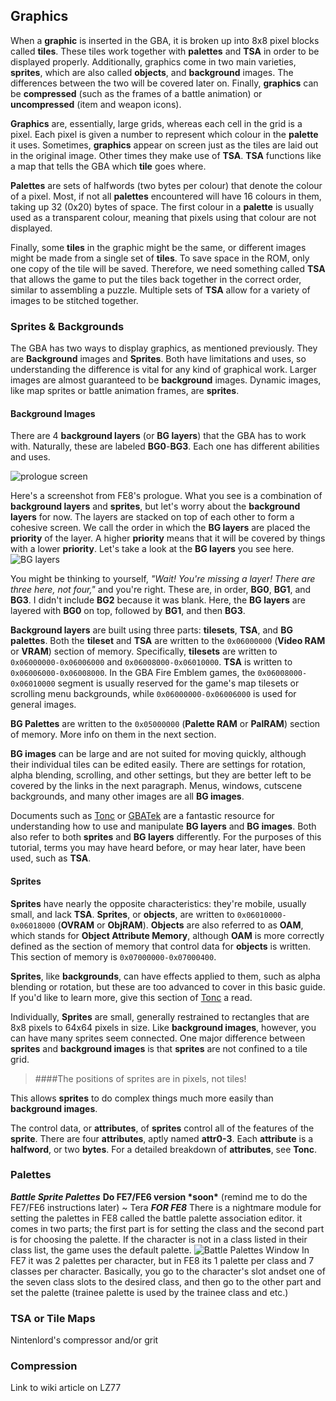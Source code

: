
## Graphics

When a **graphic** is inserted in the GBA, it is broken up into 8x8 pixel
blocks called **tiles**. These tiles work together with **palettes** and
**TSA** in order to be displayed properly. Additionally, graphics come in two
main varieties, **sprites**, which are also called **objects**, and
**background** images. The differences between the two will be covered later
on. Finally, **graphics** can be **compressed** (such as the frames of a battle
animation) or **uncompressed** (item and weapon icons).

**Graphics** are, essentially, large grids, whereas each cell in the grid is a
pixel. Each pixel is given a number to represent which colour in the
**palette** it uses. Sometimes, **graphics** appear on screen just as the tiles
are laid out in the original image. Other times they make use of **TSA**.
**TSA** functions like a map that tells the GBA which **tile** goes where. 

**Palettes** are sets of halfwords (two bytes per colour) that denote the
colour of a pixel. Most, if not all **palettes** encountered will have 16
colours in them, taking up 32 (0x20) bytes of space. The first colour in a
**palette** is usually used as a transparent colour, meaning that pixels using
that colour are not displayed. 

Finally, some **tiles** in the graphic might be the same, or different images
might be made from a single set of **tiles**. To save space in the ROM, only
one copy of the tile will be saved. Therefore, we need something called **TSA**
that allows the game to put the tiles back together in the correct order,
similar to assembling a puzzle. Multiple sets of **TSA** allow for a variety of
images to be stitched together.

### Sprites & Backgrounds

The GBA has two ways to display graphics, as mentioned previously. They are
**Background** images and **Sprites**. Both have limitations and uses, so
understanding the difference is vital for any kind of graphical work. Larger
images are almost guaranteed to be **background** images. Dynamic images, like
map sprites or battle animation frames, are **sprites**.

#### Background Images

There are 4 **background layers**  (or **BG layers**) that the GBA has to work
with. Naturally, these are labeled **BG0**-**BG3**. Each one has different
abilities and uses.

![prologue screen](http://puu.sh/rGX81/7903256b06.png "What you see") 

Here's a screenshot from FE8's prologue. What you see is a combination of
**background layers** and **sprites**, but let's worry about the **background
layers** for now. The layers are stacked on top of each other to form a
cohesive screen. We call the order in which the **BG layers** are placed the
**priority** of the layer. A higher **priority** means that it will be covered
by things with a lower **priority**. Let's take a look at the **BG layers** you
see here.  ![BG layers](http://puu.sh/rGXRG/6bdf9eb8c1.png "0, 1, 3")

You might be thinking to yourself, *"Wait! You're missing a layer! There are
three here, not four,"* and you're right. These are, in order, **BG0**,
**BG1**, and **BG3**. I didn't include **BG2** because it was blank.  Here, the
**BG layers** are layered with **BG0** on top, followed by **BG1**, and then
**BG3**.

**Background layers** are built using three parts: **tilesets**, **TSA**, and
**BG palettes**. Both the **tileset** and **TSA** are written to the
`0x06000000` (**Video RAM** or **VRAM**) section of memory. Specifically,
**tilesets** are written to `0x06000000-0x06006000` and
`0x06008000-0x06010000`. **TSA** is written to `0x06006000-0x06008000`. In the
GBA Fire Emblem games, the `0x06008000-0x06010000` segment is usually reserved
for the game's map tilesets or scrolling menu backgrounds, while
  `0x06000000-0x06006000` is used for general images. 

**BG Palettes** are written to the `0x05000000` (**Palette RAM** or **PalRAM**)
section of memory. More info on them in the next section.

**BG images** can be large and are not suited for moving quickly, although
their individual tiles can be edited easily. There are settings for rotation,
alpha blending, scrolling, and other settings, but they are better left to be
covered by the links in the next paragraph. Menus, windows, cutscene
backgrounds, and many other images are all **BG images**.

Documents such as [Tonc](http://www.coranac.com/tonc/text/toc.htm) or
[GBATek](http://problemkaputt.de/gbatek.htm) are a fantastic resource for
understanding how to use and manipulate **BG layers** and **BG images**. Both
also refer to both **sprites** and **BG layers** differently. For the purposes
of this tutorial, terms you may have heard before, or may hear later, have been
used, such as **TSA**.

#### Sprites

**Sprites** have nearly the opposite characteristics: they're mobile, usually
small, and lack **TSA**. **Sprites**, or **objects**, are written to
`0x06010000-0x06018000` (**OVRAM** or **ObjRAM**). **Objects** are also
referred to as **OAM**, which stands for **Object Attribute Memory**, although
**OAM** is more correctly defined as the section of memory that control data
for **objects** is written. This section of memory is `0x07000000-0x07000400`.

**Sprites**, like **backgrounds**, can have effects applied to them, such as
alpha blending or rotation, but these are too advanced to cover in this basic
guide. If you'd like to learn more, give this section of
[Tonc](http://www.coranac.com/tonc/text/regobj.htm "Tonc") a read. 

Individually, **Sprites** are small, generally restrained to rectangles that
are 8x8 pixels to 64x64 pixels in size. Like **background images**, however,
you can have many sprites seem connected. One major difference between
**sprites** and **background images** is that **sprites** are not confined to a
tile grid.  

>####The positions of sprites are in pixels, not tiles!

This allows **sprites** to do complex things much more easily than **background
images**.

The control data, or **attributes**, of **sprites** control all of the features
of the **sprite**. There are four **attributes**, aptly named **attr0-3**. Each
**attribute** is a **halfword**, or two **bytes**. For a detailed breakdown of
**attributes**, see **Tonc**.


### Palettes

***Battle Sprite Palettes***
**Do FE7/FE6 version \*soon\*** (remind me to do the FE7/FE6 instructions
later) ~ Tera ***FOR FE8***
There is a nightmare module for setting the palettes in FE8 called the battle
palette association editor.  it comes in two parts; the first part is for
setting the class and the second part is for choosing the palette.  If the
character is not in a class listed in their class list, the game uses the
default palette.  ![Battle Palettes
Window](http://feuniverse.us/uploads/default/original/2X/5/58ea14b5a8feaf581fb85d6166ee103fbce64073.png)
In FE7 it was 2 palettes per character, but in FE8 its 1 palette per class and
7 classes per character. Basically, you go to the character's slot andset one
of the seven class slots to the desired class, and then go to the other part
and set the palette (trainee palette is used by the trainee class and etc.)

### TSA or Tile Maps

Nintenlord's compressor and/or grit

### Compression

Link to wiki article on LZ77

